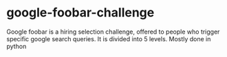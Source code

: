 # google-foobar-challenge
Google foobar is a hiring selection challenge, offered to people who trigger specific google search queries. It is divided into 5 levels. Mostly done in python
